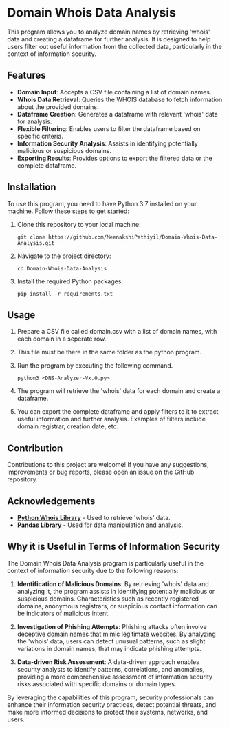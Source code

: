 # Domain Whois Data Analysis
This program allows you to analyze domain names by retrieving 'whois' data and creating a dataframe for further analysis. It is designed to help users filter out useful information from the collected data, particularly in the context of information security.

## Features
* **Domain Input**: Accepts a CSV file containing a list of domain names.
* **Whois Data Retrieval**: Queries the WHOIS database to fetch information about the provided domains.
* **Dataframe Creation**: Generates a dataframe with relevant 'whois' data for analysis.
* **Flexible Filtering**: Enables users to filter the dataframe based on specific criteria.
* **Information Security Analysis**: Assists in identifying potentially malicious or suspicious domains.
* **Exporting Results**: Provides options to export the filtered data or the complete dataframe.

## Installation
To use this program, you need to have Python 3.7 installed on your machine. Follow these steps to get started:

1. Clone this repository to your local machine:

   `git clone https://github.com/MeenakshiPathiyil/Domain-Whois-Data-Analysis.git`

2. Navigate to the project directory:

   `cd Domain-Whois-Data-Analysis`

3. Install the required Python packages:

   `pip install -r requirements.txt`

## Usage
1. Prepare a CSV file called domain.csv with a list of domain names, with each domain in a seperate row.
2. This file must be there in the same folder as the python program.
3. Run the program by executing the following command.

   `python3 <DNS-Analyzer-Vx.0.py>`

4. The program will retrieve the 'whois' data for each domain and create a dataframe.
5. You can export the complete dataframe and apply filters to it to extract useful information and further analysis. Examples of filters include domain registrar, creation date, etc.

## Contribution
Contributions to this project are welcome! If you have any suggestions, improvements or bug reports, please open an issue on the GitHub repository.

## Acknowledgements
* [**Python Whois Library**](https://pypi.org/project/python-whois/) - Used to retrieve 'whois' data.
* [**Pandas Library**](https://pandas.pydata.org/) - Used for data manipulation and analysis.

## Why it is Useful in Terms of Information Security
The Domain Whois Data Analysis program is particularly useful in the context of information security due to the following reasons:
1. **Identification of Malicious Domains**: By retrieving 'whois' data and analyzing it, the program assists in identifying potentially malicious or suspicious domains. Characteristics such as recently registered domains, anonymous registrars, or suspicious contact information can be indicators of malicious intent.

2. **Investigation of Phishing Attempts**: Phishing attacks often involve deceptive domain names that mimic legitimate websites. By analyzing the 'whois' data, users can detect unusual patterns, such as slight variations in domain names, that may indicate phishing attempts.

3. **Data-driven Risk Assessment**: A data-driven approach enables security analysts to identify patterns, correlations, and anomalies, providing a more comprehensive assessment of information security risks associated with specific domains or domain types.

By leveraging the capabilities of this program, security professionals can enhance their information security practices, detect potential threats, and make more informed decisions to protect their systems, networks, and users.


